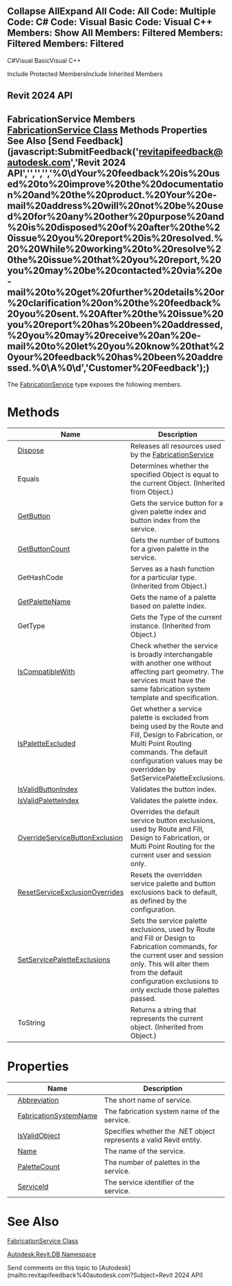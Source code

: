 ﻿

Collapse AllExpand All Code: All Code: Multiple Code: C# Code: Visual Basic Code: Visual C++  Members: Show All Members: Filtered Members: Filtered Members: Filtered   
---  
  
C#Visual BasicVisual C++

Include Protected MembersInclude Inherited Members

Revit 2024 API  
---  
FabricationService Members  
[FabricationService Class](e29ecbb2-7de0-c341-0db0-9f77bd0f5543.md) Methods Properties See Also [Send Feedback](javascript:SubmitFeedback\('revitapifeedback@autodesk.com','Revit 2024 API','','','','%0\\dYour%20feedback%20is%20used%20to%20improve%20the%20documentation%20and%20the%20product.%20Your%20e-mail%20address%20will%20not%20be%20used%20for%20any%20other%20purpose%20and%20is%20disposed%20of%20after%20the%20issue%20you%20report%20is%20resolved.%20%20While%20working%20to%20resolve%20the%20issue%20that%20you%20report,%20you%20may%20be%20contacted%20via%20e-mail%20to%20get%20further%20details%20or%20clarification%20on%20the%20feedback%20you%20sent.%20After%20the%20issue%20you%20report%20has%20been%20addressed,%20you%20may%20receive%20an%20e-mail%20to%20let%20you%20know%20that%20your%20feedback%20has%20been%20addressed.%0\\A%0\\d','Customer%20Feedback'\);)  
---  
  
The [FabricationService](e29ecbb2-7de0-c341-0db0-9f77bd0f5543.md) type exposes the following members.

# Methods

|  | Name | Description |
| --- | --- | --- |
|  | [Dispose](769b9c47-e567-40a6-514a-f1033d98070f.md) | Releases all resources used by the [FabricationService](e29ecbb2-7de0-c341-0db0-9f77bd0f5543.md) |
|  | Equals | Determines whether the specified Object is equal to the current Object. (Inherited from Object.) |
|  | [GetButton](a07bb5f7-6c08-3d6b-25ea-5891cc2dfc5e.md) | Gets the service button for a given palette index and button index from the service. |
|  | [GetButtonCount](c80b99e4-736f-e357-2d3c-efe0ed2fa91d.md) | Gets the number of buttons for a given palette in the service. |
|  | GetHashCode | Serves as a hash function for a particular type.  (Inherited from Object.) |
|  | [GetPaletteName](0d12d23a-a3f0-48e6-fc70-be50d0ffeb23.md) | Gets the name of a palette based on palette index. |
|  | GetType | Gets the Type of the current instance. (Inherited from Object.) |
|  | [IsCompatibleWith](e5a1a4bc-fcfb-9b02-c76c-98d42ed424a5.md) | Check whether the service is broadly interchangable with another one without affecting part geometry. The services must have the same fabrication system template and specification. |
|  | [IsPaletteExcluded](a19ff9d5-04f1-dc18-d591-66f6f9c9bfa0.md) | Get whether a service palette is excluded from being used by the Route and Fill, Design to Fabrication, or Multi Point Routing commands. The default configuration values may be overridden by SetServicePaletteExclusions. |
|  | [IsValidButtonIndex](1936cceb-ffc4-9631-2d90-28e937bf2578.md) | Validates the button index. |
|  | [IsValidPaletteIndex](910a66d8-190d-29a4-9129-4c5deb9eb729.md) | Validates the palette index. |
|  | [OverrideServiceButtonExclusion](5a0ce9ef-042c-def5-2d9a-c5f15e308040.md) | Overrides the default service button exclusions, used by Route and Fill, Design to Fabrication, or Multi Point Routing for the current user and session only. |
|  | [ResetServiceExclusionOverrides](8f03af55-9ed3-1695-a046-06973e7e0322.md) | Resets the overridden service palette and button exclusions back to default, as defined by the configuration. |
|  | [SetServicePaletteExclusions](c00b14ba-4728-c10d-8c07-28244dc84dcb.md) | Sets the service palette exclusions, used by Route and Fill or Design to Fabrication commands, for the current user and session only. This will alter them from the default configuration exclusions to only exclude those palettes passed. |
|  | ToString | Returns a string that represents the current object. (Inherited from Object.) |
  
# Properties

|  | Name | Description |
| --- | --- | --- |
|  | [Abbreviation](fcef8b4f-7eb1-f7c8-d0ff-25cd28f1f812.md) | The short name of service. |
|  | [FabricationSystemName](f3911743-f9ff-2a97-02a1-4b6edb45b5df.md) | The fabrication system name of the service. |
|  | [IsValidObject](de24cfdf-2390-854d-d701-a6185939a40b.md) | Specifies whether the .NET object represents a valid Revit entity. |
|  | [Name](1d2005ff-1410-f076-1020-67e4579d2075.md) | The name of the service. |
|  | [PaletteCount](a421bef8-a36f-d4ef-183b-c0e4f0f30b1c.md) | The number of palettes in the service. |
|  | [ServiceId](f9b3e6cc-935f-20e1-1985-323589f08e90.md) | The service identifier of the service. |
  
# See Also

[FabricationService Class](e29ecbb2-7de0-c341-0db0-9f77bd0f5543.md)

[Autodesk.Revit.DB Namespace](87546ba7-461b-c646-cbb1-2cb8f5bff8b2.md)

Send comments on this topic to [Autodesk](mailto:revitapifeedback%40autodesk.com?Subject=Revit 2024 API)
